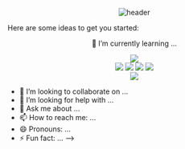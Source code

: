 <div align="center">
  
  ![header](https://capsule-render.vercel.app/api?type=waving&color=gradient&text=About_Me)
</div>

Here are some ideas to get you started:

<div align="center">
  
   🌱 I’m currently learning ... 
   
  <div>
    
  <img src="https://img.shields.io/badge/JAVA-007396?style=for-the-badge&logo=JAVA&logoColor=white" />
  </div>

  <div>
    
  <img src="https://img.shields.io/badge/HTML5-E34F26?style=for-the-badge&logo=HTML5&logoColor=white" />
  <img src="https://img.shields.io/badge/JavaScript-F7DF1E?style=for-the-badge&logo=JavaScript&logoColor=white" />
  <img src="https://img.shields.io/badge/CSS3-1572B6?style=for-the-badge&logo=CSS3&logoColor=white" />
  <img src="https://img.shields.io/badge/jQuery-0769AD?style=for-the-badge&logo=jQuery&logoColor=white" />
  </div>

  <div>
    
  <img src="https://img.shields.io/badge/Oracle-F80000?style=for-the-badge&logo=Oracle&logoColor=white" />
  </div>

  <div>
    
  </div>




</div>



- 👯 I’m looking to collaborate on ...
- 🤔 I’m looking for help with ...
- 💬 Ask me about ...
- 📫 How to reach me: ...
- 😄 Pronouns: ...
- ⚡ Fun fact: ...
-->

